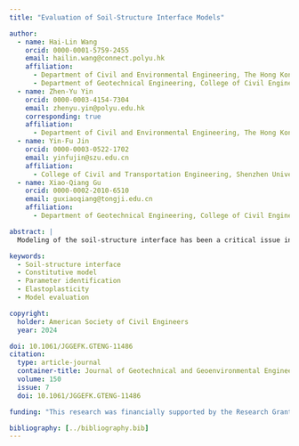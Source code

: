 ```yaml
---
title: "Evaluation of Soil-Structure Interface Models"

author:
  - name: Hai-Lin Wang
    orcid: 0000-0001-5759-2455
    email: hailin.wang@connect.polyu.hk
    affiliation:
      - Department of Civil and Environmental Engineering, The Hong Kong Polytechnic University, Hong Kong, China
      - Department of Geotechnical Engineering, College of Civil Engineering, Tongji University, Shanghai, China
  - name: Zhen-Yu Yin
    orcid: 0000-0003-4154-7304
    email: zhenyu.yin@polyu.edu.hk
    corresponding: true
    affiliation:
      - Department of Civil and Environmental Engineering, The Hong Kong Polytechnic University, Hong Kong, China
  - name: Yin-Fu Jin
    orcid: 0000-0003-0522-1702
    email: yinfujin@szu.edu.cn
    affiliation:
      - College of Civil and Transportation Engineering, Shenzhen University, Shenzhen, China
  - name: Xiao-Qiang Gu
    orcid: 0000-0002-2010-6510
    email: guxiaoqiang@tongji.edu.cn
    affiliation:
      - Department of Geotechnical Engineering, College of Civil Engineering, Tongji University, Shanghai, China

abstract: |
  Modeling of the soil-structure interface has been a critical issue in geotechnical engineering. Numerous studies have been reported to simulate complex soil-structure interface behaviors. Assessment of these models is usually carried out by direct comparisons between the simulations and experiments. However, little work has been done to compare the specific interface behaviors simulated by different interface models. This paper aims to evaluate some frequently recognized interface behaviors for six different interface models. These models are either adopted from the existing literature or modified from the existing soil models, including the Exponential model, Hyperbolic model, Hypoplastic model, MCC model, SANISAND model, and SIMSAND model. Global comparisons and effects of the soil density, normal stiffness, and shearing rate are investigated to evaluate the interface models based on the Fontainebleau sand-steel interface experiments and the Kaolin clay-steel interface experiments. Discussions have been made on the limitations and advantages of different models under different conditions.

keywords:
  - Soil-structure interface
  - Constitutive model
  - Parameter identification
  - Elastoplasticity
  - Model evaluation

copyright:
  holder: American Society of Civil Engineers
  year: 2024

doi: 10.1061/JGGEFK.GTENG-11486
citation:
  type: article-journal
  container-title: Journal of Geotechnical and Geoenvironmental Engineering
  volume: 150
  issue: 7
  doi: 10.1061/JGGEFK.GTENG-11486

funding: "This research was financially supported by the Research Grants Council (RGC) of Hong Kong Special Administrative Region Government (HKSARG) of China (grant No. 15217220, N_PolyU534/20)."

bibliography: [../bibliography.bib]
---
```

